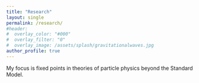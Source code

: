 ```yaml
---
title: "Research"
layout: single
permalink: /research/
#header:
#  overlay_color: "#000"
#  overlay_filter: "0"
#  overlay_image: /assets/splash/gravitationalwaves.jpg
author_profile: true
---
```

My focus is fixed points in theories of particle physics beyond the Standard Model.